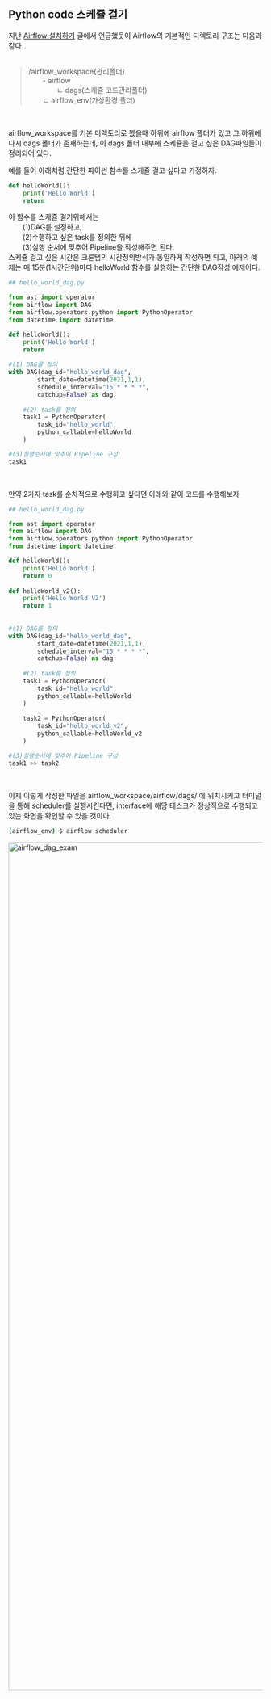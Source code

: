 ## Python code 스케쥴 걸기

지난 [Airflow 설치하기](https://github.com/Hgene/airflow_tutorials/blob/master/install_airflow.md) 글에서 언급했듯이 Airflow의 기본적인 디렉토리 구조는 다음과 같다.  
<br/>    

> /airflow_workspace(관리폴더)  
&ensp;&ensp;&ensp;&ensp;- airflow  
&ensp;&ensp;&ensp;&ensp;&ensp;&ensp;&ensp;&ensp;ㄴ dags(스케쥴 코드관리폴더)  
&ensp;&ensp;&ensp;&ensp;ㄴ airflow_env(가상환경 폴더)  
<br/>    

airflow_workspace를 기본 디렉토리로 봤을때 하위에 airflow 폴더가 있고 그 하위에 다시 dags 폴더가 존재하는데, 이 dags 폴더 내부에 스케쥴을 걸고 싶은 DAG파일들이 정리되어 있다.  

예를 들어 아래처럼 간단한 파이썬 함수를 스케쥴 걸고 싶다고 가정하자.


```python
def helloWorld():
    print('Hello World')
    return

```

이 함수를 스케쥴 걸기위해서는  
&ensp;&ensp;&ensp;&ensp;(1)DAG를 설정하고,  
&ensp;&ensp;&ensp;&ensp;(2)수행하고 싶은 task를 정의한 뒤에  
&ensp;&ensp;&ensp;&ensp;(3)실행 순서에 맞추어 Pipeline을 작성해주면 된다.  
스케쥴 걸고 싶은 시간은 크론탭의 시간정의방식과 동일하게 작성하면 되고, 아래의 예제는 매 15분(1시간단위)마다 helloWorld 함수를 실행하는 간단한 DAG작성 예제이다.  


```python
## hello_world_dag.py

from ast import operator
from airflow import DAG
from airflow.operators.python import PythonOperator
from datetime import datetime

def helloWorld():
    print('Hello World')
    return
    
#(1) DAG를 정의
with DAG(dag_id="hello_world_dag", 
        start_date=datetime(2021,1,1), 
        schedule_interval="15 * * * *", 
        catchup=False) as dag:
        
    #(2) task를 정의
    task1 = PythonOperator(
        task_id="hello_world", 
        python_callable=helloWorld
    )

#(3)실행순서에 맞추어 Pipeline 구성
task1

```
<br/>    

만약 2가지 task를 순차적으로 수행하고 싶다면 아래와 같이 코드를 수행해보자

```python
## hello_world_dag.py

from ast import operator
from airflow import DAG
from airflow.operators.python import PythonOperator
from datetime import datetime

def helloWorld():
    print('Hello World')
    return 0
    
def helloWorld_v2():
    print('Hello World V2')
    return 1
    
    
#(1) DAG를 정의
with DAG(dag_id="hello_world_dag", 
        start_date=datetime(2021,1,1), 
        schedule_interval="15 * * * *", 
        catchup=False) as dag:
        
    #(2) task를 정의
    task1 = PythonOperator(
        task_id="hello_world", 
        python_callable=helloWorld
    )
    
    task2 = PythonOperator(
        task_id="hello_world_v2", 
        python_callable=helloWorld_v2
    )

#(3)실행순서에 맞추어 Pipeline 구성
task1 >> task2

```
<br/>    

이제 이렇게 작성한 파일을 airflow_workspace/airflow/dags/ 에 위치시키고 터미널을 통해 scheduler를 실행시킨다면, interface에 해당 테스크가 정상적으로 수행되고 있는 화면을 확인할 수 있을 것이다.  

```bash
(airflow_env) $ airflow scheduler
```

<img width="1680" alt="airflow_dag_exam" src="https://user-images.githubusercontent.com/47958965/162626796-eda154c7-a166-4999-839e-6620042ded88.png">


